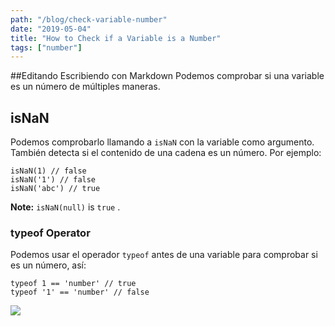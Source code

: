 ```yaml
---
path: "/blog/check-variable-number"
date: "2019-05-04"
title: "How to Check if a Variable is a Number"
tags: ["number"]
---
```

##Editando Escribiendo con Markdown
Podemos comprobar si una variable es un número de múltiples maneras.
## isNaN
Podemos comprobarlo llamando a `isNaN` con la variable como argumento. También detecta si el contenido de una cadena es un número. Por ejemplo:
```
isNaN(1) // false
isNaN('1') // false
isNaN('abc') // true
```
**Note:** `isNaN(null)` is `true` .
### typeof Operator
Podemos usar el operador `typeof` antes de una variable para comprobar si es un número, así:
```
typeof 1 == 'number' // true
typeof '1' == 'number' // false
```
![](https://cdn-images-1.medium.com/max/800/1*3X6EiKc-njoRpCB1AWnv3Q.png)